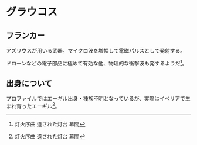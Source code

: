 # グラウコス

## フランカー

アズリウスが用いる武器。マイクロ波を増幅して電磁パルスとして発射する。

ドローンなどの電子部品に極めて有効な他、物理的な衝撃波も発するようだ[^pl-BluePoison]。

## 出身について

プロファイルではエーギル出身・種族不明となっているが、実際はイベリアで生まれ育ったエーギル[^pl-BluePoison]。

[^pl-BluePoison]: 灯火序曲 遺された灯台 幕間
